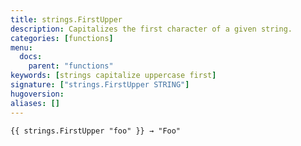 ```yaml
---
title: strings.FirstUpper
description: Capitalizes the first character of a given string.
categories: [functions]
menu:
  docs:
    parent: "functions"
keywords: [strings capitalize uppercase first]
signature: ["strings.FirstUpper STRING"]
hugoversion:
aliases: []
---
```


    {{ strings.FirstUpper "foo" }} → "Foo"
